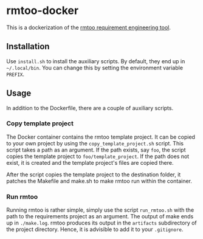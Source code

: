 # rmtoo-docker

This is a dockerization of the [rmtoo requirement engineering
tool](http://rmtoo.florath.net/).

## Installation

Use `install.sh` to install the auxiliary scripts. By default, they end up in
`~/.local/bin`. You can change this by setting the environment variable
`PREFIX`.

## Usage

In addition to the Dockerfile, there are a couple of auxiliary scripts.

### Copy template project

The Docker container contains the rmtoo template project. It can be copied to
your own project by using the `copy_template_project.sh` script. This script
takes a path as an argument. If the path exists, say `foo`, the script copies
the template project to `foo/template_project`. If the path does not exist, it
is created and the template project's files are copied there.

After the script copies the template project to the destination folder, it
patches the Makefile and make.sh to make rmtoo run within the container.

### Run rmtoo

Running rmtoo is rather simple, simply use the script `run_rmtoo.sh` with the
path to the requirements project as an argument. The output of make ends up in
`./make.log`. rmtoo produces its output in the `artifacts` subdirectory of the
project directory. Hence, it is advisible to add it to your `.gitignore`.
